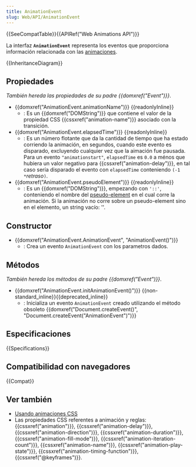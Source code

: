 ```yaml
---
title: AnimationEvent
slug: Web/API/AnimationEvent
---
```


{{SeeCompatTable}}{{APIRef("Web Animations API")}}

La interfaz **`AnimationEvent`** representa los eventos que proporciona información relacionada con las [animaciones](/es/docs/Web/Guide/CSS/Using_CSS_animations).

{{InheritanceDiagram}}

## Propiedades

_También hereda las propiedades de su padre {{domxref("Event")}}_.

- {{domxref("AnimationEvent.animationName")}} {{readonlyInline}}
  - : Es un {{domxref("DOMString")}} que contiene el valor de la propiedad CSS {{cssxref("animation-name")}} asociado con la transición.
- {{domxref("AnimationEvent.elapsedTime")}} {{readonlyInline}}
  - : Es un número flotante que da la cantidad de tiempo que ha estado corriendo la animación, en segundos, cuando este evento es disparado, excluyendo cualquier vez que la aimación fue pausada. Para un evento `"animationstart"`, `elapsedTime` es `0.0` a ménos que hubiera un valor negativo para {{cssxref("animation-delay")}}, en tal caso sería disparado el evento con `elapsedTime` conteniendo `(-1 *`_retraso_`)`.
- {{domxref("AnimationEvent.pseudoElement")}} {{readonlyInline}}
  - : Es un {{domxref("DOMString")}}, empezando con `'::'`, conteniendo el nombre del [pseudo-element](/es/docs/Web/CSS/Pseudo-elements) en el cual corre la animación. Si la animación no corre sobre un pseudo-element sino en el elemento, un string vacío: ''.

## Constructor

- {{domxref("AnimationEvent.AnimationEvent", "AnimationEvent()")}}
  - : Crea un evento `AnimationEvent` con los parametros dados.

## Métodos

_También hereda los métodos de su padre {{domxref("Event")}}_.

- {{domxref("AnimationEvent.initAnimationEvent()")}} {{non-standard_inline}}{{deprecated_inline}}
  - : Inicializa un evento `AnimationEvent` creado utilizando el método obsoleto {{domxref("Document.createEvent()", "Document.createEvent(\"AnimationEvent\")")}}

## Especificaciones

{{Specifications}}

## Compatibilidad con navegadores

{{Compat}}

## Ver también

- [Usando animaciones CSS](/es/docs/CSS/Using_CSS_animations)
- Las propiedades CSS referentes a animación y reglas: {{cssxref("animation")}}, {{cssxref("animation-delay")}}, {{cssxref("animation-direction")}}, {{cssxref("animation-duration")}}, {{cssxref("animation-fill-mode")}}, {{cssxref("animation-iteration-count")}}, {{cssxref("animation-name")}}, {{cssxref("animation-play-state")}}, {{cssxref("animation-timing-function")}}, {{cssxref("@keyframes")}}.
